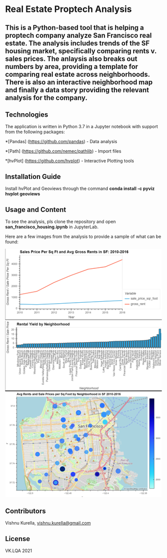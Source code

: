 # Real Estate Proptech Analysis


This is a Python-based tool that is helping a proptech company analyze San Francisco real estate.  The analysis includes trends of the SF housing market, specifically comparing rents v. sales prices.  The anlaysis also breaks out numbers by area, providing a template for comparing real estate across neighborhoods.  There is also an interactive neighborhood map and finally a data story providing the relevant analysis for the company.
---

## Technologies

The application is written in Python 3.7 in a Jupyter notebook with support from the following packages:  

*[Pandas] (https://github.com/pandas) - Data analysis

*[Path] (https://github.com/nemec/pathlib) - Import files

*[hvPlot] (https://github.com/hvplot) - Interactive Plotting tools


## Installation Guide

Install hvPlot and Geoviews through the command **conda install -c pyviz hvplot geoviews**

## Usage and Content

To see the analysis, pls clone the repository and open **san_francisco_housing.ipynb** in JupyterLab.  

Here are a few images from the analysis to provide a sample of what can be found:

![Rental and Sales Price Growth](Images/RentalAndSalesPriceGrowth.PNG)
![Rental Yield by Neighborhood](Images/RentalYield.PNG)
![Geographic View of Rents and Housing Prices](Images/GeoViewsSF.PNG)


## Contributors
Vishnu Kurella, vishnu.kurella@gmail.com

## License
VK.LQA 2021